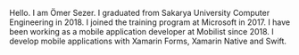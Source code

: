 Hello. I am Ömer Sezer. I graduated from Sakarya University Computer Engineering in 2018. I joined the training program at Microsoft in 2017. I have been working as a mobile application developer at Mobilist since 2018. I develop mobile applications with Xamarin Forms, Xamarin Native and Swift.

<!--
**omersezer/omersezer** is a ✨ _special_ ✨ repository because its `README.md` (this file) appears on your GitHub profile.

Here are some ideas to get you started:

- 🔭 I’m currently working on ...
- 🌱 I’m currently learning ...
- 👯 I’m looking to collaborate on ...
- 🤔 I’m looking for help with ...
- 💬 Ask me about ...
- 📫 How to reach me: ...
- 😄 Pronouns: ...
- ⚡ Fun fact: ...
-->
